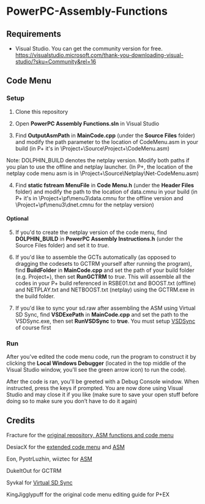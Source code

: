 # PowerPC-Assembly-Functions

## Requirements
- Visual Studio. You can get the community version for free. https://visualstudio.microsoft.com/thank-you-downloading-visual-studio/?sku=Community&rel=16

## Code Menu

### Setup
1. Clone this repository

2. Open **PowerPC Assembly Functions.sln** in Visual Studio

3. Find **OutputAsmPath** in **MainCode.cpp** (under the **Source Files** folder) and modify the path parameter to the location of CodeMenu.asm in your build (in P+ it's in \Project+\Source\Project+\CodeMenu.asm)

Note: DOLPHIN_BUILD denotes the netplay version. Modify both paths if you plan to use the offline and netplay launcher. (In P+, the location of the netplay code menu asm is in \Project+\Source\Netplay\Net-CodeMenu.asm)

4. Find **static fstream MenuFile** in **Code Menu.h** (under the **Header Files** folder) and modify the path to the location of data.cmnu in your build (in P+ it's in \Project+\pf\menu3\data.cmnu for the offline version and \Project+\pf\menu3\dnet.cmnu for the netplay version)

#### Optional

5. If you'd to create the netplay version of the code menu, find **DOLPHIN_BUILD** in **PowerPC Assembly Instructions.h** (under the Source Files folder) and set it to *true*.

6. If you'd like to assemble the GCTs automatically (as opposed to dragging the codesets to GCTRM yourself after running the program), find **BuildFolder** in **MainCode.cpp** and set the path of your build folder (e.g. Project+), then set **RunGCTRM** to *true*. This will assemble all the codes in your P+ build referenced in RSBE01.txt and BOOST.txt (offline) and NETPLAY.txt and NETBOOST.txt (netplay) using the GCTRM.exe in the build folder.

7. If you'd like to sync your sd.raw after assembling the ASM using Virtual SD Sync, find **VSDExePath** in **MainCode.cpp** and set the path to the VSDSync.exe, then set **RunVSDSync** to **true**. You must setup [VSDSync](http://forums.kc-mm.com/index.php?topic=79470) of course first


### Run

After you've edited the code menu code, run the program to construct it by clicking the **Local Windows Debugger** (located in the top middle of the Visual Studio window, you'll see the green arrow icon) to run the code).

After the code is ran, you'll be greeted with a Debug Console window. When instructed, press the keys if prompted. You are now done using Visual Studio and may close it if you like (make sure to save your open stuff before doing so to make sure you don’t have to do it again)

## Credits

Fracture for the [original repository, ASM functions and code menu]((https://github.com/Fracture17/PowerPC-Assembly-Functions))

DesiacX for the [extended code menu](https://github.com/DesiacX/PowerPC-Assembly-Functions) and [ASM](GCTRM%20Codes)

Eon, PyotrLuzhin, wiiztec for [ASM](GCTRM%20Codes)

DukeItOut for GCTRM

Syvkal for [Virtual SD Sync](http://forums.kc-mm.com/index.php?topic=79470)

KingJigglypuff for the original code menu editing guide for P+EX
